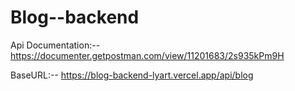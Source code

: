 # Blog--backend

Api Documentation:-- https://documenter.getpostman.com/view/11201683/2s935kPm9H

BaseURL:-- https://blog-backend-lyart.vercel.app/api/blog
